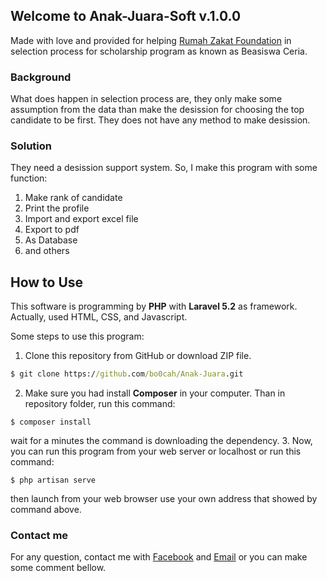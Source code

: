 ## Welcome to Anak-Juara-Soft v.1.0.0
Made with love and provided for helping [Rumah Zakat Foundation](www.rumahzakat.org) in selection process for scholarship program as known as Beasiswa Ceria.

### Background
What does happen in selection process are, they only make some assumption from the data than make the desission for choosing the top candidate to be first. They does not have any method to make desission.

### Solution
They need a desission support system. So, I make this program with some function:
1. Make rank of candidate
2. Print the profile
3. Import and export excel file
4. Export to pdf
4. As Database
5. and others

## How to Use
This software is programming by **PHP** with **Laravel 5.2** as framework. Actually, used HTML, CSS, and Javascript.

Some steps to use this program:
1. Clone this repository from GitHub or download ZIP file.
```cmd
$ git clone https://github.com/bo0cah/Anak-Juara.git
```
2. Make sure you had install **Composer** in your computer. Than in repository folder, run this command:
```
$ composer install
```
wait for a minutes the command is downloading the dependency.
3. Now, you can run this program from your web server or localhost or run this command:
```
$ php artisan serve
```
then launch from your web browser use your own address that showed by command above.

### Contact me
For any question, contact me with [Facebook](www.facebook.com\bo0cah) and [Email](bo0c4h@gmail,com) or you can make some comment bellow.
